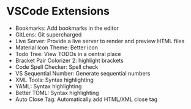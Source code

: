 # VSCode Extensions

- Bookmarks: Add bookmarks in the editor
- GitLens: Git supercharged
- Live Server: Provide a live server to render and preview HTML files
- Material Icon Theme: Better icon
- Todo Tree: View TODOs in a central place
- Bracket Pair Colorizer 2: highlight brackets
- Code Spell Checker: Spell check
- VS Sequential Number: Generate sequential numbers
- XML Tools: Syntax highlighting
- YAML: Syntax highlighting
- Better TOML: Syntax highlighting
- Auto Close Tag: Automatically add HTML/XML close tag
